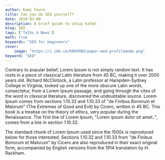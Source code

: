 ```yaml
---
author: Kami Faure
title: Can you do SEO yourself?
date: 2019-03-08
description: A brief guide to setup KaTeX
blog: SEO
tags: ['Talks & News']
math: true
keywords: "SEO for beginners"
cover:
    image: "https://i.ibb.co/K0HVPBd/paper-mod-profilemode.png"
keyword: "SEO"
---
```

Contrary to popular belief, Lorem Ipsum is not simply random text. It has roots in a piece of classical Latin literature from 45 BC, making it over 2000 years old. Richard McClintock, a Latin professor at Hampden-Sydney College in Virginia, looked up one of the more obscure Latin words, consectetur, from a Lorem Ipsum passage, and going through the cites of the word in classical literature, discovered the undoubtable source. Lorem Ipsum comes from sections 1.10.32 and 1.10.33 of "de Finibus Bonorum et Malorum" (The Extremes of Good and Evil) by Cicero, written in 45 BC. This book is a treatise on the theory of ethics, very popular during the Renaissance. The first line of Lorem Ipsum, "Lorem ipsum dolor sit amet..", comes from a line in section 1.10.32.

The standard chunk of Lorem Ipsum used since the 1500s is reproduced below for those interested. Sections 1.10.32 and 1.10.33 from "de Finibus Bonorum et Malorum" by Cicero are also reproduced in their exact original form, accompanied by English versions from the 1914 translation by H. Rackham.

<script type="application/ld+json">{"@context":"https://schema.org","@type":"FAQPage","mainEntity":[{"@type":"Question","name":"Hello?","acceptedAnswer":{"@type":"Answer","text":"Yes, hello"}}]}</script><!--FAQPage Code Generated by https://saijogeorge.com/json-ld-schema-generator/faq/-->
